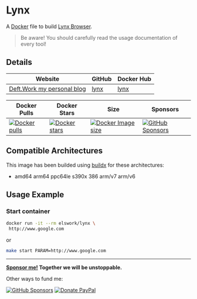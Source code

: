 # Lynx

A [Docker](http://docker.com) file to build [Lynx Browser](https://lynx.browser.org/).

> Be aware! You should carefully read the usage documentation of every tool!

## Details

| Website | GitHub | Docker Hub |
| --- | --- | --- |
| [Deft.Work my personal blog](https://deft.work) | [lynx](https://github.com/elswork/lynx) | [lynx](https://hub.docker.com/r/elswork/lynx) |

| Docker Pulls | Docker Stars | Size | Sponsors |
| --- | --- | --- | --- |
| [![Docker pulls](https://img.shields.io/docker/pulls/elswork/lynx.svg)](https://hub.docker.com/r/elswork/lynx "lynx on Docker Hub") | [![Docker stars](https://img.shields.io/docker/stars/elswork/lynx.svg)](https://hub.docker.com/r/elswork/lynx "lynx on Docker Hub") | [![Docker Image size](https://img.shields.io/docker/image-size/elswork/lynx)](https://hub.docker.com/r/elswork/lynx "lynx on Docker Hub") | [![GitHub Sponsors](https://img.shields.io/github/sponsors/elswork)](https://github.com/sponsors/elswork "Sponsor me!") |

## Compatible Architectures

This image has been builded using [buildx](https://docs.docker.com/buildx/working-with-buildx/) for these architectures: 
- amd64 arm64 ppc64le s390x 386 arm/v7 arm/v6

## Usage Example

### Start container

```bash
docker run -it --rm elswork/lynx \
 http://www.google.com
```
or
```bash
make start PARAM=http://www.google.com
```
---
**[Sponsor me!](https://github.com/sponsors/elswork) Together we will be unstoppable.**

Other ways to fund me:

[![GitHub Sponsors](https://img.shields.io/github/sponsors/elswork)](https://github.com/sponsors/elswork) [![Donate PayPal](https://img.shields.io/badge/Donate-PayPal-green.svg)](https://www.paypal.com/donate/?business=LFKA5YRJAFYR6&no_recurring=0&item_name=Open+Source+Donation&currency_code=EUR) 